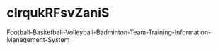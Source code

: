 # cIrqukRFsvZaniS
Football-Basketball-Volleyball-Badminton-Team-Training-Information-Management-System

